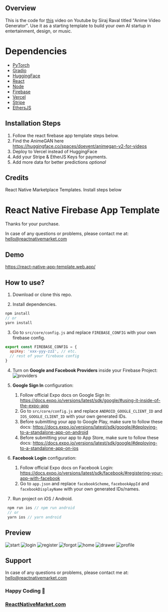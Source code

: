 ## Overview

This is the code for [this](https://youtu.be/Ik2QlCWN54o) video on Youtube by Siraj Raval titled "Anime Video Generator". Use it as a starting template to build your own AI startup in entertainment, design, or music. 

# Dependencies

- [PyTorch](https://docs.flutter.dev/)
- [Gradio](https://code.visualstudio.com/)
- [HuggingFace](https://git-scm.com/book/en/v2/Getting-Started-Installing-Git)
- [React](https://reactjs.org/)
- [Node](https://nodejs.org/en/)
- [Firebase](https://firebase.com/)
- [Vercel](https://vercel.com/dashboard)
- [Stripe](https://stripe.com/docs/api/customers/search)
- [EthersJS](https://github.com/ethers-io/ethers.js/)

## Installation Steps

1. Follow the react firebase app template steps below.
2. Find the AnimeGAN here https://huggingface.co/spaces/doevent/animegan-v2-for-videos
3. Deploy to Vercel instead of HuggingFace 
4. Add your Stripe & EtherJS Keys for payments.
5. Add more data for better predictions *optional*

## Credits

React Native Marketplace Templates. Install steps below


# React Native Firebase App Template

Thanks for your purchase.

In case of any questions or problems, please contact me at:
hello@reactnativemarket.com

## Demo

https://react-native-app-template.web.app/

## How to use?

1. Download or clone this repo.

2. Install dependencies.

```js
npm install
// or
yarn install
```

3. Go to `src/core/config.js` and replace `FIREBASE_CONFIG` with your own firebase config.

```js
export const FIREBASE_CONFIG = {
  apiKey: 'xxx-yyy-zzz', // etc.
  // rest of your firebase config
}
```

4. Turn on **Google and Facebook Providers** inside your Firebase Project:
   ![providers](https://storage.googleapis.com/nativeforms-labs.appspot.com/providers.png)

5. **Google Sign In** configuration:

   1. Follow official Expo docs on Google Sign In: https://docs.expo.io/versions/latest/sdk/google/#using-it-inside-of-the-expo-app
   2. Go to `src/core/config.js` and replace `ANDROID_GOOGLE_CLIENT_ID` and `IOS_GOOGLE_CLIENT_ID` with your own generated IDs.
   3. Before submitting your app to Google Play, make sure to follow these docs: https://docs.expo.io/versions/latest/sdk/google/#deploying-to-a-standalone-app-on-android
   4. Before submitting your app to App Store, make sure to follow these docs: https://docs.expo.io/versions/latest/sdk/google/#deploying-to-a-standalone-app-on-ios

6. **Facebook Login** configuration:

   1. Follow official Expo docs on Facebook Login: https://docs.expo.io/versions/latest/sdk/facebook/#registering-your-app-with-facebook
   2. Go to `app.json` and replace `facebookScheme`, `facebookAppId` and `facebookDisplayName` with your own generated IDs/names.

7. Run project on iOS / Android.

```js
 npm run ios // npm run android
 // or
 yarn ios // yarn android
```

## Preview

![start](https://raw.githubusercontent.com/venits/react-native-market/master/assets/firebase-app-template/start.png)
![login](https://raw.githubusercontent.com/venits/react-native-market/master/assets/firebase-app-template/login.png)
![register](https://raw.githubusercontent.com/venits/react-native-market/master/assets/firebase-app-template/register.png)
![forgot](https://raw.githubusercontent.com/venits/react-native-market/master/assets/firebase-app-template/forgot-password.png)
![home](https://raw.githubusercontent.com/venits/react-native-market/master/assets/firebase-app-template/home.png)
![drawer](https://raw.githubusercontent.com/venits/react-native-market/master/assets/firebase-app-template/drawer.png)
![profile](https://raw.githubusercontent.com/venits/react-native-market/master/assets/firebase-app-template/profile.png)

## Support

In case of any questions or problems, please contact me at:
[hello@reactnativemarket.com](mailto:hello@reactnativemarket.com)

### Happy Coding 🚀

### [ReactNativeMarket.com](http://reactnativemarket.com/)
